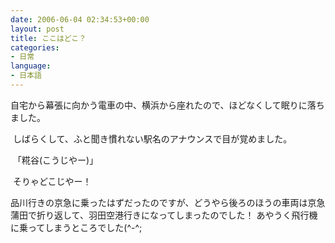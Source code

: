 ```yaml
---
date: 2006-06-04 02:34:53+00:00
layout: post
title: ここはどこ？
categories:
- 日常
language:
- 日本語
---
```


自宅から幕張に向かう電車の中、横浜から座れたので、ほどなくして眠りに落ちました。

 しばらくして、ふと聞き慣れない駅名のアナウンスで目が覚めました。

 「糀谷(こうじやー)」

 そりゃどこじやー！

品川行きの京急に乗ったはずだったのですが、どうやら後ろのほうの車両は京急蒲田で折り返して、羽田空港行きになってしまったのでした！ あやうく飛行機に乗ってしまうところでした(^-^;
